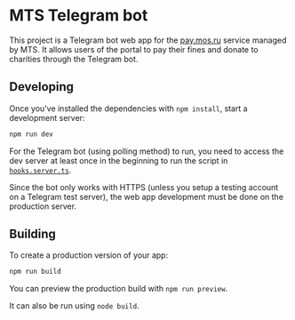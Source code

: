 # MTS Telegram bot

This project is a Telegram bot web app for the [pay.mos.ru](https://pay.mos.ru/) service managed by MTS.
It allows users of the portal to pay their fines and donate to charities through the Telegram bot.

## Developing

Once you've installed the dependencies with `npm install`, start a development server:

```bash
npm run dev
```

For the Telegram bot (using polling method) to run, you need to access the dev server at least once in the beginning to run the script in [`hooks.server.ts`](./src/hooks.server.ts).

Since the bot only works with HTTPS (unless you setup a testing account on a Telegram test server), the web app development must be done on the production server.

## Building

To create a production version of your app:

```bash
npm run build
```

You can preview the production build with `npm run preview`.

It can also be run using `node build`.
